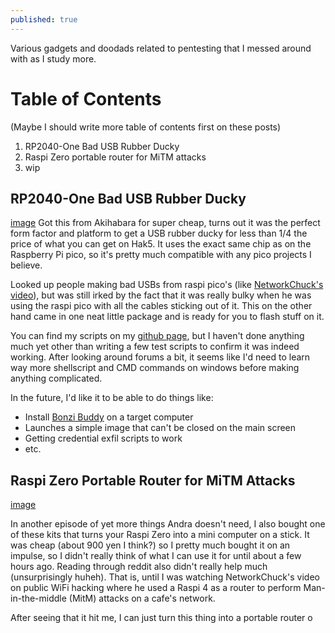 ```yaml
---
published: true
---
```

Various gadgets and doodads related to pentesting that I messed around with as I study more.


# Table of Contents
(Maybe I should write more table of contents first on these posts)
1. RP2040-One Bad USB Rubber Ducky
2. Raspi Zero portable router for MiTM attacks
3. wip

## RP2040-One Bad USB Rubber Ducky
[image](https://camo.githubusercontent.com/c7f0a8793e3ffe541426bd75b0ad8a4e77b8fdc62045d2f484df6e65a58c97d9/68747470733a2f2f7777772e7761766573686172652e636f6d2f772f75706c6f61642f362f36332f5250323034302d4f6e655f537065633030312e6a7067)
Got this from Akihabara for super cheap, turns out it was the perfect form factor and platform to get a USB rubber ducky for less than 1/4 the price of what you can get on Hak5. It uses the exact same chip as on the Raspberry Pi pico, so it's pretty much compatible with any pico projects I believe.

Looked up people making bad USBs from raspi pico's (like [NetworkChuck's video](https://www.youtube.com/watch?v=e_f9p-_JWZw)), but was still irked by the fact that it was really bulky when he was using the raspi pico with all the cables sticking out of it. This on the other hand came in one neat little package and is ready for you to flash stuff on it.

You can find my scripts on my [github page](https://github.com/andra-putra/rp2040one-RubberDucky), but I haven't done anything much yet other than writing a few test scripts to confirm it was indeed working. After looking around forums a bit, it seems like I'd need to learn way more shellscript and CMD commands on windows before making anything complicated.

In the future, I'd like it to be able to do things like:
- Install [Bonzi Buddy](https://www.youtube.com/watch?v=W9DST-6jIBU) on a target computer
- Launches a simple image that can't be closed on the main screen
- Getting credential exfil scripts to work 
- etc.

## Raspi Zero Portable Router for MiTM Attacks
[image](https://external-content.duckduckgo.com/iu/?u=https%3A%2F%2Fogigia.altervista.org%2FPortale%2Fimages%2FArticoli%2FComputer_single-board%2FRaspberry_Pi_Zero_dongle_usb%2Fs5.jpg&f=1&nofb=1&ipt=d92c7e19e64ebeb27314323481067363dc28bc3abfd5b8efec9529f6af53c9cc&ipo=images)

In another episode of yet more things Andra doesn't need, I also bought one of these kits that turns your Raspi Zero into a mini computer on a stick. It was cheap (about 900 yen I think?) so I pretty much bought it on an impulse, so I didn't really think of what I can use it for until about a few hours ago. Reading through reddit also didn't really help much (unsurprisingly huheh). That is, until I was watching NetworkChuck's video on public WiFi hacking where he used a Raspi 4 as a router to perform Man-in-the-middle (MitM) attacks on a cafe's network.

After seeing that it hit me, I can just turn this thing into a portable router o
<!--stackedit_data:
eyJoaXN0b3J5IjpbMTQ2NTc3OTI5OV19
-->